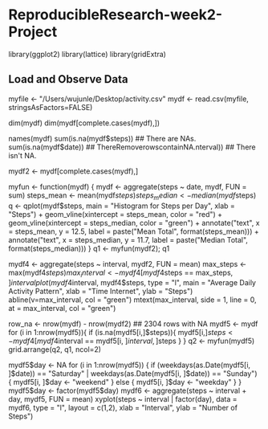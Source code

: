 # ReproducibleResearch-week2-Project


library(ggplot2)
library(lattice)
library(gridExtra)
## Load and Observe Data
myfile <- "/Users/wujunle/Desktop/activity.csv"
mydf <- read.csv(myfile, stringsAsFactors=FALSE)

dim(mydf)
dim(mydf[complete.cases(mydf),]) 

names(mydf)
sum(is.na(mydf$steps))     ## There are NAs.
sum(is.na(mydf$date))      ## ThereRemoverowscontainNA.nterval))  ## There isn't NA.

mydf2 <- mydf[complete.cases(mydf),]

myfun <- function(mydf) {
  mydf <- aggregate(steps ~ date, mydf, FUN = sum)
  steps_mean <- mean(mydf$steps)
  steps_median <- median(mydf$steps)
  q <- qplot(mydf$steps,
             main = "Histogram for Steps per Day",
             xlab = "Steps") +
    geom_vline(xintercept = steps_mean, color = "red") +
    geom_vline(xintercept = steps_median, color = "green") +
    annotate("text", x = steps_mean, y = 12.5,
             label = paste("Mean Total", format(steps_mean))) +
    annotate("text", x = steps_median, y = 11.7,
             label = paste("Median Total", format(steps_median)))
}
q1 <- myfun(mydf2); 
q1

mydf4 <- aggregate(steps ~ interval, mydf2, FUN = mean)
max_steps <- max(mydf4$steps)
max_interval <- mydf4[mydf4$steps == max_steps, ]$interval
plot(mydf4$interval, mydf4$steps, type = "l",
     main = "Average Daily Activity Pattern",
     xlab = "Time Internet",
     ylab = "Steps")
abline(v=max_interval, col = "green")
mtext(max_interval, side = 1, 
      line = 0, at = max_interval,
      col = "green")

row_na <- nrow(mydf) - nrow(mydf2) ## 2304 rows with NA
mydf5 <- mydf
for (i in 1:nrow(mydf5)){
  if (is.na(mydf5[i,]$steps)){
    mydf5[i,]$steps<-
      mydf4[mydf4$interval == mydf5[i, ]$interval, ]$steps
     }
}
q2 <- myfun(mydf5)
grid.arrange(q2, q1, ncol=2)

mydf5$day <- NA
for (i in 1:nrow(mydf5)) {
  if (weekdays(as.Date(mydf5[i, ]$date)) == "Saturday" | 
      weekdays(as.Date(mydf5[i, ]$date)) == "Sunday") {
    mydf5[i, ]$day <- "weekend"
  } else {
    mydf5[i, ]$day <- "weekday"
  }
}
mydf5$day <- factor(mydf5$day)
mydf6 <- aggregate(steps ~ interval + day, mydf5, FUN = mean)
xyplot(steps ~ interval | factor(day), 
       data = mydf6,
       type = "l",
       layout = c(1,2),
       xlab = "Interval",
       ylab = "Number of Steps")
